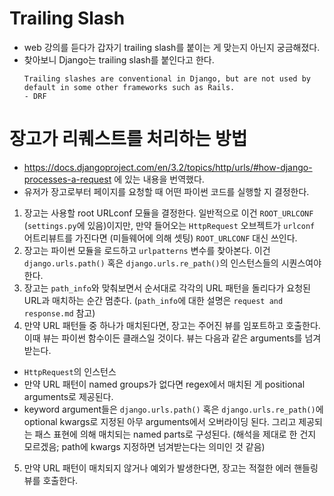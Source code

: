 # Trailing Slash
- web 강의를 듣다가 갑자기 trailing slash를 붙이는 게 맞는지 아닌지 궁금해졌다.
- 찾아보니 Django는 trailing slash를 붙인다고 한다.
  ```
  Trailing slashes are conventional in Django, but are not used by default in some other frameworks such as Rails.
  - DRF
  ```

# 장고가 리퀘스트를 처리하는 방법
- https://docs.djangoproject.com/en/3.2/topics/http/urls/#how-django-processes-a-request 에 있는 내용을 번역했다.
- 유저가 장고로부터 페이지를 요청할 때 어떤 파이썬 코드를 실행할 지 결정한다.
1. 장고는 사용할 root URLconf 모듈을 결정한다. 일반적으로 이건 `ROOT_URLCONF` (`settings.py`에 있음)이지만, 만약 들어오는 `HttpRequest` 오브젝트가 `urlconf` 어트리뷰트를 가진다면 (미들웨어에 의해 셋팅) `ROOT_URLCONF` 대신 쓰인다.
2. 장고는 파이썬 모듈을 로드하고 `urlpatterns` 변수를 찾아본다. 이건 `django.urls.path()` 혹은 `django.urls.re_path()`의 인스턴스들의 시퀀스여야한다.
3. 장고는 `path_info`와 맞춰보면서 순서대로 각각의 URL 패턴을 돌리다가 요청된 URL과 매치하는 순간 멈춘다. (`path_info`에 대한 설명은 `request and response.md` 참고)
4. 만약 URL 패턴들 중 하나가 매치된다면, 장고는 주어진 뷰를 임포트하고 호출한다. 이때 뷰는 파이썬 함수이든 클래스일 것이다. 뷰는 다음과 같은 arguments를 넘겨 받는다.
  - `HttpRequest`의 인스턴스
  - 만약 URL 패턴이 named groups가 없다면 regex에서 매치된 게 positional arguments로 제공된다.
  - keyword argument들은 `django.urls.path()` 혹은 `django.urls.re_path()`에 optional kwargs로 지정된 아무 arguments에서 오버라이딩 된다. 그리고 제공되는 패스 표현에 의해 매치되는 named parts로 구성된다. (해석을 제대로 한 건지 모르겠음; path에 kwargs 지정하면 넘겨받는다는 의미인 것 같음) 
5. 만약 URL 패턴이 매치되지 않거나 예외가 발생한다면, 장고는 적절한 에러 핸들링 뷰를 호출한다.